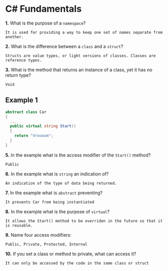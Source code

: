 # C# Fundamentals


**1.** What is the purpose of a `namespace`?
<!-- enter you answer in the space below -->
```
It is used for providing a way to keep one set of names separate from another. 
```
**2.** What is the difference between a `class` and a `struct`?
<!-- enter you answer in the space below -->
```
Structs are value types, or light versions of classes. Classes are reference types. 
```
**3.** What is the method that returns an instance of a class, yet it has no return type?
<!-- enter you answer in the space below -->
```
Void
```
## Example 1
```c#
abstract class Car
{
  ...
  public virtual string Start()
  {
    return "Vroooom";
  }
}
```
**5.** In the example what is the access modifier of the `Start()` method?
<!-- enter you answer in the space below -->
```
Public
```
**6.** In the example what is `string` an indication of?
<!-- enter you answer in the space below -->
```
An indication of the type of data being returned. 
```
**7.** In the example what is `abstract` preventing?
<!-- enter you answer in the space below -->
```
It prevents Car from being instantiated
```
**8.** In the example what is the purpose of `virtual`?
<!-- enter you answer in the space below -->
```
It allows the Start() method to be overriden in the future so that it is reusable.
```
**9.** Name four access modifiers:
<!-- enter you answer in the space below -->
```
Public, Private, Protected, Internal
```
**10.** If you set a class or method to private, what can access it?
<!-- enter you answer in the space below -->
```
It can only be accessed by the code in the same class or struct
```